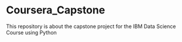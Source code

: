 # Coursera_Capstone
This repository is about the capstone project for the IBM Data Science Course using Python
